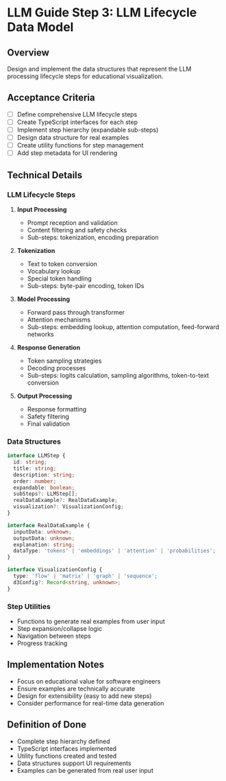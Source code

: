 # LLM Guide Step 3: LLM Lifecycle Data Model

## Overview
Design and implement the data structures that represent the LLM processing lifecycle steps for educational visualization.

## Acceptance Criteria
- [ ] Define comprehensive LLM lifecycle steps
- [ ] Create TypeScript interfaces for each step
- [ ] Implement step hierarchy (expandable sub-steps)
- [ ] Design data structure for real examples
- [ ] Create utility functions for step management
- [ ] Add step metadata for UI rendering

## Technical Details

### LLM Lifecycle Steps
1. **Input Processing**
   - Prompt reception and validation
   - Content filtering and safety checks
   - Sub-steps: tokenization, encoding preparation

2. **Tokenization**
   - Text to token conversion
   - Vocabulary lookup
   - Special token handling
   - Sub-steps: byte-pair encoding, token IDs

3. **Model Processing** 
   - Forward pass through transformer
   - Attention mechanisms
   - Sub-steps: embedding lookup, attention computation, feed-forward networks

4. **Response Generation**
   - Token sampling strategies
   - Decoding processes
   - Sub-steps: logits calculation, sampling algorithms, token-to-text conversion

5. **Output Processing**
   - Response formatting
   - Safety filtering
   - Final validation

### Data Structures

```typescript
interface LLMStep {
  id: string;
  title: string;
  description: string;
  order: number;
  expandable: boolean;
  subSteps?: LLMStep[];
  realDataExample?: RealDataExample;
  visualization?: VisualizationConfig;
}

interface RealDataExample {
  inputData: unknown;
  outputData: unknown;
  explanation: string;
  dataType: 'tokens' | 'embeddings' | 'attention' | 'probabilities';
}

interface VisualizationConfig {
  type: 'flow' | 'matrix' | 'graph' | 'sequence';
  d3Config?: Record<string, unknown>;
}
```

### Step Utilities
- Functions to generate real examples from user input
- Step expansion/collapse logic
- Navigation between steps
- Progress tracking

## Implementation Notes
- Focus on educational value for software engineers
- Ensure examples are technically accurate
- Design for extensibility (easy to add new steps)
- Consider performance for real-time data generation

## Definition of Done
- Complete step hierarchy defined
- TypeScript interfaces implemented
- Utility functions created and tested
- Data structures support UI requirements
- Examples can be generated from real user input